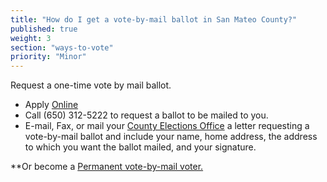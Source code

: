 ```yaml
---
title: "How do I get a vote-by-mail ballot in San Mateo County?"
published: true
weight: 3
section: "ways-to-vote"
priority: "Minor"
---
```


Request a one-time vote by mail ballot.  
- Apply [Online](https://www.shapethefuture.org/elections/2016/june/votingoptions/vbm/)  
- Call (650) 312-5222 to request a ballot to be mailed to you.  
- E-mail, Fax, or mail your [County Elections Office](#section-election-office-contact) a letter requesting a vote-by-mail ballot and include your name, home address, the address to which you want the ballot mailed, and your signature.  

**Or become a [Permanent vote-by-mail voter.](https://www.shapethefuture.org/votingoptions/permanentvbm/)  
